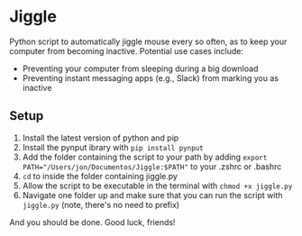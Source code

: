 # Jiggle
Python script to automatically jiggle mouse every so often, as to keep your computer from becoming inactive. Potential use cases include:
* Preventing your computer from sleeping during a big download
* Preventing instant messaging apps (e.g., Slack) from marking you as inactive


## Setup
1. Install the latest version of python and pip
2. Install the pynput ibrary with `pip install pynput`
3. Add the folder containing the script to your path by adding `export PATH="/Users/jon/Documentos/Jiggle:$PATH"` to your .zshrc or .bashrc
4. `cd` to inside the folder containing jiggle.py
5. Allow the script to be executable in the terminal with `chmod +x jiggle.py`
6. Navigate one folder up and make sure that you can run the script with `jiggle.py` (note, there's no need to prefix)

And you should be done. Good luck, friends!
